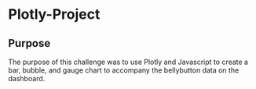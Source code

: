 # Plotly-Project
## Purpose
The purpose of this challenge was to use Plotly and Javascript to create a bar, bubble, and gauge chart to accompany the bellybutton data on the dashboard.
